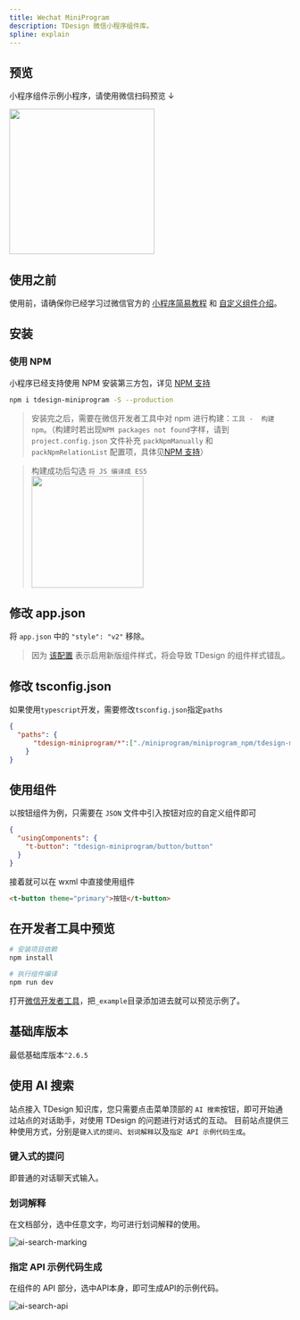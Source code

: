 ```yaml
---
title: Wechat MiniProgram
description: TDesign 微信小程序组件库。
spline: explain
---
```


## 预览

小程序组件示例小程序，请使用微信扫码预览 ↓
<br/>

<img width="260" src="https://tdesign.gtimg.com/site/qrcode.jpeg" />

## 使用之前

使用前，请确保你已经学习过微信官方的 [小程序简易教程](https://developers.weixin.qq.com/miniprogram/dev/framework/) 和 [自定义组件介绍](https://developers.weixin.qq.com/miniprogram/dev/framework/custom-component/)。

## 安装

### 使用 NPM

小程序已经支持使用 NPM 安装第三方包，详见 [NPM 支持](https://developers.weixin.qq.com/miniprogram/dev/devtools/npm.html?search-key=npm)

```bash
npm i tdesign-miniprogram -S --production
```

> 安装完之后，需要在微信开发者工具中对 npm 进行构建：`工具 -  构建 npm`。（构建时若出现`NPM packages not found`字样，请到 `project.config.json` 文件补充 `packNpmManually` 和 `packNpmRelationList` 配置项，具体见[NPM 支持](https://developers.weixin.qq.com/miniprogram/dev/devtools/npm.html?search-key=npm)）


> 构建成功后勾选 `将 JS 编译成 ES5`
> <br/>
><img width="200" src="https://tdesign.gtimg.com/miniprogram/docs/getting-started.png" />


## 修改 app.json

将 `app.json` 中的 `"style": "v2"` 移除。

> 因为 [该配置](https://developers.weixin.qq.com/miniprogram/dev/reference/configuration/app.html#style) 表示启用新版组件样式，将会导致 TDesign 的组件样式错乱。

## 修改 tsconfig.json
如果使用`typescript`开发，需要修改`tsconfig.json`指定`paths`
```json
{
  "paths": {
      "tdesign-miniprogram/*":["./miniprogram/miniprogram_npm/tdesign-miniprogram/*"]
    }
}
```

## 使用组件

以按钮组件为例，只需要在 `JSON` 文件中引入按钮对应的自定义组件即可

```json
{
  "usingComponents": {
    "t-button": "tdesign-miniprogram/button/button"
  }
}
```

接着就可以在 wxml 中直接使用组件

```html
<t-button theme="primary">按钮</t-button>
```

## 在开发者工具中预览

```bash
# 安装项目依赖
npm install

# 执行组件编译
npm run dev
```

打开[微信开发者工具](https://mp.weixin.qq.com/debug/wxadoc/dev/devtools/download.html)，把`_example`目录添加进去就可以预览示例了。

## 基础库版本

最低基础库版本`^2.6.5`


## 使用 AI 搜索

站点接入 TDesign 知识库，您只需要点击菜单顶部的 `AI 搜索`按钮，即可开始通过站点的对话助手，对使用 TDesign 的问题进行对话式的互动。
目前站点提供三种使用方式，分别是`键入式的提问`、`划词解释`以及`指定 API 示例代码生成`。

### 键入式的提问

即普通的对话聊天式输入。

### 划词解释

在文档部分，选中任意文字，均可进行划词解释的使用。

<img src="https://tdesign.gtimg.com/docs/ai-search-marking.png" alt="ai-search-marking" />

### 指定 API 示例代码生成

在组件的 API 部分，选中API本身，即可生成API的示例代码。

<img src="https://tdesign.gtimg.com/docs/ai-search-api-1.png" alt="ai-search-api" />
